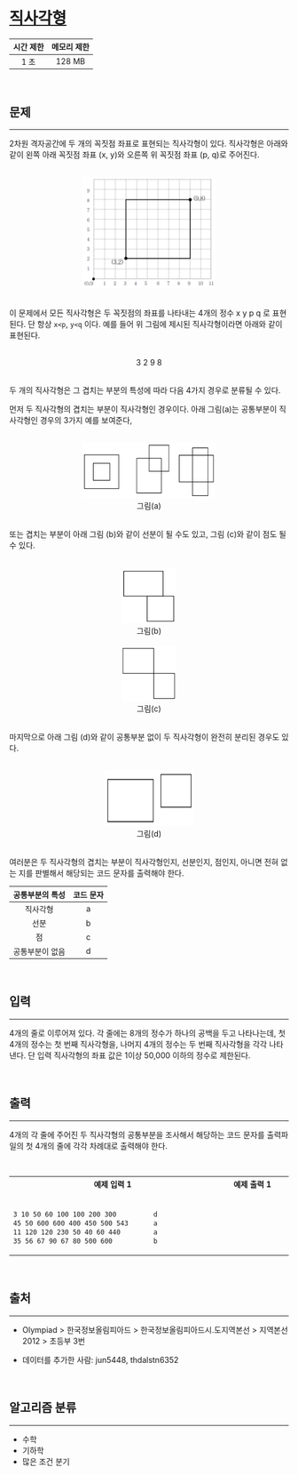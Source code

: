 # [직사각형](https://www.acmicpc.net/problem/2527)

| 시간 제한 | 메모리 제한 |
| :-------: | :---------: |
|   1 초    |   128 MB    |

<br />

## 문제

<hr />

2차원 격자공간에 두 개의 꼭짓점 좌표로 표현되는 직사각형이 있다. 직사각형은 아래와 같이 왼쪽 아래 꼭짓점 좌표 (x, y)와 오른쪽 위 꼭짓점 좌표 (p, q)로 주어진다.

<br />

<center>
  <img src="./asset/1.png" width="240" height="200" />
</center>

<br />

이 문제에서 모든 직사각형은 두 꼭짓점의 좌표를 나타내는 4개의 정수 x y p q 로 표현된다. 단 항상 `x<p`, `y<q` 이다. 예를 들어 위 그림에 제시된 직사각형이라면 아래와 같이 표현된다.

<br />

<center>
  3 2 9 8
</center>

<br />

두 개의 직사각형은 그 겹치는 부분의 특성에 따라 다음 4가지 경우로 분류될 수 있다.

먼저 두 직사각형의 겹치는 부분이 직사각형인 경우이다. 아래 그림(a)는 공통부분이 직사각형인 경우의 3가지 예를 보여준다,

<br />

<center>
  <img src="./asset/2.png" width="240" height="100" />
  <br />
  그림(a)
</center>

<br />

또는 겹치는 부분이 아래 그림 (b)와 같이 선분이 될 수도 있고, 그림 (c)와 같이 점도 될 수 있다.

<br />

<center>
  <img src="./asset/3.png" width="100" height="100" />
  <br />
  그림(b)
  <br />
  <br />
  <img src="./asset/4.png" width="100" height="100" />
  <br />
  그림(c)
</center>

<br />

마지막으로 아래 그림 (d)와 같이 공통부분 없이 두 직사각형이 완전히 분리된 경우도 있다.

<br />

<center>
  <img src="./asset/5.png" width="160" height="100" />
  <br />
  그림(d)
</center>

<br />

여러분은 두 직사각형의 겹치는 부분이 직사각형인지, 선분인지, 점인지, 아니면 전혀 없는 지를 판별해서 해당되는 코드 문자를 출력해야 한다.

| 공통부분의 특성 | 코드 문자 |
| :-------------: | :-------: |
|    직사각형     |     a     |
|      선분       |     b     |
|       점        |     c     |
| 공통부분이 없음 |     d     |

<br />

## 입력

<hr />

4개의 줄로 이루어져 있다. 각 줄에는 8개의 정수가 하나의 공백을 두고 나타나는데, 첫 4개의 정수는 첫 번째 직사각형을, 나머지 4개의 정수는 두 번째 직사각형을 각각 나타낸다. 단 입력 직사각형의 좌표 값은 1이상 50,000 이하의 정수로 제한된다.

<br />

## 출력

<hr />

4개의 각 줄에 주어진 두 직사각형의 공통부분을 조사해서 해당하는 코드 문자를 출력파일의 첫 4개의 줄에 각각 차례대로 출력해야 한다.

<br />

<table><tr><th><img width=120/>예제 입력 1<img width=120/></th><th><img width=120/>예제 출력 1<img width=120/></th></tr><tr><td>

```
3 10 50 60 100 100 200 300
45 50 600 600 400 450 500 543
11 120 120 230 50 40 60 440
35 56 67 90 67 80 500 600
```

</td><td>

```
d
a
a
b
```

</td></tr></table>

<br />

## 출처

<hr />

- Olympiad > 한국정보올림피아드 > 한국정보올림피아드시․도지역본선 > 지역본선 2012 > 초등부 3번

- 데이터를 추가한 사람: jun5448, thdalstn6352

<br />

## 알고리즘 분류

<hr />

- 수학
- 기하학
- 많은 조건 분기
